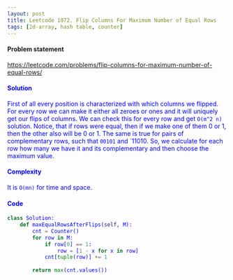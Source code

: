 ```yaml
---
layout: post
title: Leetcode 1072. Flip Columns For Maximum Number of Equal Rows
tags: [2d-array, hash table, counter]
---
```


#### Problem statement

<a href="https://leetcode.com/problems/flip-columns-for-maximum-number-of-equal-rows/"> <font color = blue>https://leetcode.com/problems/flip-columns-for-maximum-number-of-equal-rows/

#### Solution
First of all every position is characterized with which columns we flipped. For every row we can make it either all zeroes or ones and it will uniquely get our flips of columns. We can check this for every row and get `O(m^2 n)` solution.
Notice, that if rows were equal, then if we make one of them 0 or 1, then the other also will be 0 or 1. The same is true for pairs of complementary rows, such that `00101` and `11010. So, we calculate for each row how many we have it and its complementary and then choose the maximum value.

#### Complexity
It is `O(mn)` for time and space.

#### Code
```python
class Solution:
    def maxEqualRowsAfterFlips(self, M):
        cnt = Counter()
        for row in M:
            if row[0] == 1:
                row = [1 - x for x in row]
            cnt[tuple(row)] += 1
        
        return max(cnt.values())
```
